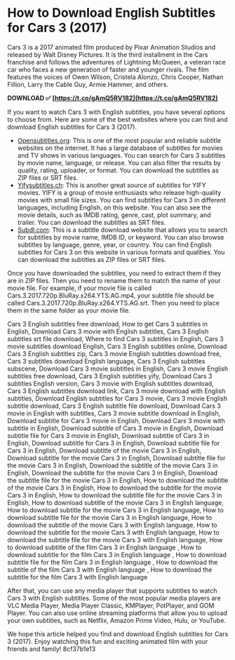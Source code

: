 # How to Download English Subtitles for Cars 3 (2017)
 
Cars 3 is a 2017 animated film produced by Pixar Animation Studios and released by Walt Disney Pictures. It is the third installment in the Cars franchise and follows the adventures of Lightning McQueen, a veteran race car who faces a new generation of faster and younger rivals. The film features the voices of Owen Wilson, Cristela Alonzo, Chris Cooper, Nathan Fillion, Larry the Cable Guy, Armie Hammer, and others.
 
**DOWNLOAD ✅ [https://t.co/gAmQ5RV182](https://t.co/gAmQ5RV182)**


 
If you want to watch Cars 3 with English subtitles, you have several options to choose from. Here are some of the best websites where you can find and download English subtitles for Cars 3 (2017).
 
- [Opensubtitles.org](https://www.opensubtitles.org/en/search/sublanguageid-eng/idmovie-534783): This is one of the most popular and reliable subtitle websites on the internet. It has a large database of subtitles for movies and TV shows in various languages. You can search for Cars 3 subtitles by movie name, language, or release. You can also filter the results by quality, rating, uploader, or format. You can download the subtitles as ZIP files or SRT files.
- [Yifysubtitles.ch](https://yifysubtitles.ch/movie-imdb/tt3606752): This is another great source of subtitles for YIFY movies. YIFY is a group of movie enthusiasts who release high-quality movies with small file sizes. You can find subtitles for Cars 3 in different languages, including English, on this website. You can also see the movie details, such as IMDB rating, genre, cast, plot summary, and trailer. You can download the subtitles as SRT files.
- [Subdl.com](https://subdl.com/s/subtitle/sd10377/cars-3): This is a subtitle download website that allows you to search for subtitles by movie name, IMDB ID, or keyword. You can also browse subtitles by language, genre, year, or country. You can find English subtitles for Cars 3 on this website in various formats and qualities. You can download the subtitles as ZIP files or SRT files.

Once you have downloaded the subtitles, you need to extract them if they are in ZIP files. Then you need to rename them to match the name of your movie file. For example, if your movie file is called Cars.3.2017.720p.BluRay.x264.YTS.AG.mp4, your subtitle file should be called Cars.3.2017.720p.BluRay.x264.YTS.AG.srt. Then you need to place them in the same folder as your movie file.
 
Cars 3 English subtitles free download,  How to get Cars 3 subtitles in English,  Download Cars 3 movie with English subtitles,  Cars 3 English subtitles srt file download,  Where to find Cars 3 subtitles in English,  Cars 3 movie subtitles download English,  Cars 3 English subtitles online,  Download Cars 3 English subtitles zip,  Cars 3 movie English subtitles download free,  Cars 3 subtitles download English language,  Cars 3 English subtitles subscene,  Download Cars 3 movie subtitles in English,  Cars 3 movie English subtitles free download,  Cars 3 English subtitles yify,  Download Cars 3 subtitles English version,  Cars 3 movie with English subtitles download,  Cars 3 English subtitles download link,  Cars 3 movie download with English subtitles,  Download English subtitles for Cars 3 movie,  Cars 3 movie English subtitle download,  Cars 3 English subtitle file download,  Download Cars 3 movie in English with subtitles,  Cars 3 movie subtitle download in English,  Download subtitle for Cars 3 movie in English,  Download Cars 3 movie with subtitle in English,  Download subtitle of Cars 3 movie in English,  Download subtitle file for Cars 3 movie in English,  Download subtitle of Cars 3 in English,  Download subtitle for Cars 3 in English,  Download subtitle file for Cars 3 in English,  Download subtitle of the movie Cars 3 in English,  Download subtitle for the movie Cars 3 in English,  Download subtitle file for the movie Cars 3 in English,  Download the subtitle of the movie Cars 3 in English,  Download the subtitle for the movie Cars 3 in English,  Download the subtitle file for the movie Cars 3 in English,  How to download the subtitle of the movie Cars 3 in English,  How to download the subtitle for the movie Cars 3 in English,  How to download the subtitle file for the movie Cars 3 in English,  How to download subtitle of the movie Cars 3 in English language,  How to download subtitle for the movie Cars 3 in English language,  How to download subtitle file for the movie Cars 3 in English language,  How to download the subtitle of the movie Cars 3 with English language,  How to download the subtitle for the movie Cars 3 with English language,  How to download the subtitle file for the movie Cars 3 with English language,  How to download subtitle of the film Cars 3 in English language ,  How to download subtitle for the film Cars 3 in English language ,  How to download subtitle file for the film Cars 3 in English language ,  How to download the subtitle of the film Cars 3 with English language ,  How to download the subtitle for the film Cars 3 with English language
 
After that, you can use any media player that supports subtitles to watch Cars 3 with English subtitles. Some of the most popular media players are VLC Media Player, Media Player Classic, KMPlayer, PotPlayer, and GOM Player. You can also use online streaming platforms that allow you to upload your own subtitles, such as Netflix, Amazon Prime Video, Hulu, or YouTube.
 
We hope this article helped you find and download English subtitles for Cars 3 (2017). Enjoy watching this fun and exciting animated film with your friends and family!
 8cf37b1e13
 
